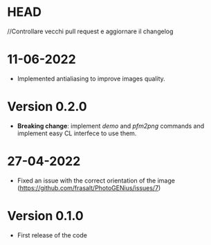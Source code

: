 # HEAD

//Controllare vecchi pull request e aggiornare il changelog

# 11-06-2022
- Implemented antialiasing to improve images quality.

# Version 0.2.0
- **Breaking change**: implement *demo* and *pfm2png* commands and implement easy CL interfece to use them.


# 27-04-2022
- Fixed an issue with the correct orientation of the image (https://github.com/frasalt/PhotoGENius/issues/7)

# Version 0.1.0
- First release of the code
